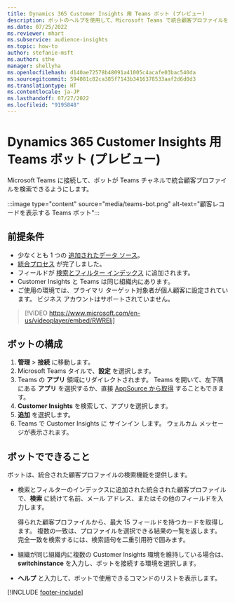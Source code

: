 ```yaml
---
title: Dynamics 365 Customer Insights 用 Teams ボット (プレビュー)
description: ボットのヘルプを使用して、Microsoft Teams で統合顧客プロファイルを検索します。
ms.date: 07/25/2022
ms.reviewer: mhart
ms.subservice: audience-insights
ms.topic: how-to
author: stefanie-msft
ms.author: sthe
manager: shellyha
ms.openlocfilehash: d140ae72578b48091a41005c4acafe03bac540da
ms.sourcegitcommit: 594081c82ca385f7143b3416378533aaf2d6d0d3
ms.translationtype: HT
ms.contentlocale: ja-JP
ms.lasthandoff: 07/27/2022
ms.locfileid: "9195848"
---
```

# <a name="teams-bot-for-dynamics-365-customer-insights-preview"></a>Dynamics 365 Customer Insights 用 Teams ボット (プレビュー)

Microsoft Teams に接続して、ボットが Teams チャネルで統合顧客プロファイルを検索できるようにします。

:::image type="content" source="media/teams-bot.png" alt-text="顧客レコードを表示する Teams ボット":::

## <a name="prerequisites"></a>前提条件

- 少なくとも 1 つの [追加されたデータ ソース](data-sources.md)。
- [統合プロセス](data-unification.md) が完了しました。
- フィールドが [検索とフィルター インデックス](search-filter-index.md) に追加されます。
- Customer Insights と Teams は同じ組織内にあります。
- ご使用の環境では、プライマリ ターゲット対象者が個人顧客に設定されています。 ビジネス アカウントはサポートされていません。


> [!VIDEO https://www.microsoft.com/en-us/videoplayer/embed/RWRElj]

## <a name="configure-the-bot"></a>ボットの構成

1. **管理** > **接続** に移動します。
1. Microsoft Teams タイルで、**設定** を選択します。
1. Teams の **アプリ** 領域にリダイレクトされます。 Teams を開いて、左下隅にある **アプリ** を選択するか、直接 [AppSource から取得](https://go.microsoft.com/fwlink/?linkid=2124104) することもできます。
1. **Customer Insights** を検索して、アプリを選択します。
1. **追加** を選択します。
1. Teams で Customer Insights に サインイン します。 ウェルカム メッセージが表示されます。

## <a name="things-you-can-do-with-the-bot"></a>ボットでできること

ボットは、統合された顧客プロファイルの検索機能を提供します。

- 検索とフィルターのインデックスに追加された統合された顧客プロファイルで、**検索** に続けて名前、メール アドレス、またはその他のフィールドを入力します。

  得られた顧客プロファイルから、最大 15 フィールドを持つカードを取得します。 複数の一致は、プロファイルを選択できる結果の一覧を返します。 完全一致を検索するには、検索語句を二重引用符で囲みます。

- 組織が同じ組織内に複数の Customer Insights 環境を維持している場合は、**switchinstance** を入力し、ボットを接続する環境を選択します。

- **ヘルプ** と入力して、ボットで使用できるコマンドのリストを表示します。  

[!INCLUDE [footer-include](includes/footer-banner.md)]